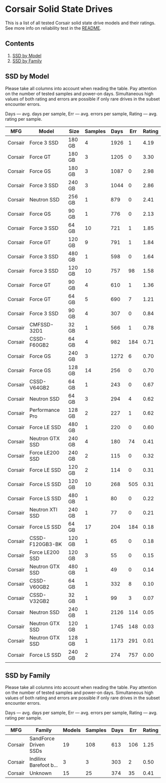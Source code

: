 Corsair Solid State Drives
==========================

This is a list of all tested Corsair solid state drive models and their ratings. See
more info on reliability test in the [README](https://github.com/linuxhw/SMART).

Contents
--------

1. [ SSD by Model  ](#ssd-by-model)
2. [ SSD by Family ](#ssd-by-family)

SSD by Model
------------

Please take all columns into account when reading the table. Pay attention on the
number of tested samples and power-on days. Simultaneous high values of both rating
and errors are possible if only rare drives in the subset encounter errors.

Days   — avg. days per sample,
Err    — avg. errors per sample,
Rating — avg. rating per sample.

| MFG       | Model              | Size   | Samples | Days  | Err   | Rating |
|-----------|--------------------|--------|---------|-------|-------|--------|
| Corsair   | Force 3 SSD        | 180 GB | 4       | 1926  | 1     | 4.19   |
| Corsair   | Force GT           | 180 GB | 3       | 1205  | 0     | 3.30   |
| Corsair   | Force GS           | 180 GB | 3       | 1087  | 0     | 2.98   |
| Corsair   | Force 3 SSD        | 240 GB | 3       | 1044  | 0     | 2.86   |
| Corsair   | Neutron SSD        | 256 GB | 1       | 879   | 0     | 2.41   |
| Corsair   | Force GS           | 90 GB  | 1       | 776   | 0     | 2.13   |
| Corsair   | Force 3 SSD        | 64 GB  | 10      | 721   | 1     | 1.85   |
| Corsair   | Force GT           | 120 GB | 9       | 791   | 1     | 1.84   |
| Corsair   | Force 3 SSD        | 480 GB | 1       | 598   | 0     | 1.64   |
| Corsair   | Force 3 SSD        | 120 GB | 10      | 757   | 98    | 1.58   |
| Corsair   | Force GT           | 90 GB  | 4       | 610   | 1     | 1.36   |
| Corsair   | Force GT           | 64 GB  | 5       | 690   | 7     | 1.21   |
| Corsair   | Force 3 SSD        | 90 GB  | 4       | 307   | 0     | 0.84   |
| Corsair   | CMFSSD-32D1        | 32 GB  | 1       | 566   | 1     | 0.78   |
| Corsair   | CSSD-F60GB2        | 64 GB  | 4       | 982   | 184   | 0.71   |
| Corsair   | Force GS           | 240 GB | 3       | 1272  | 6     | 0.70   |
| Corsair   | Force GS           | 128 GB | 14      | 256   | 0     | 0.70   |
| Corsair   | CSSD-V64GB2        | 64 GB  | 1       | 243   | 0     | 0.67   |
| Corsair   | Neutron SSD        | 64 GB  | 3       | 294   | 4     | 0.62   |
| Corsair   | Performance Pro    | 128 GB | 2       | 227   | 1     | 0.62   |
| Corsair   | Force LE SSD       | 480 GB | 1       | 220   | 0     | 0.60   |
| Corsair   | Neutron GTX SSD    | 240 GB | 4       | 180   | 74    | 0.41   |
| Corsair   | Force LE200 SSD    | 240 GB | 2       | 115   | 0     | 0.32   |
| Corsair   | Force LE SSD       | 120 GB | 2       | 114   | 0     | 0.31   |
| Corsair   | Force LS SSD       | 120 GB | 10      | 268   | 505   | 0.31   |
| Corsair   | Force LS SSD       | 480 GB | 1       | 80    | 0     | 0.22   |
| Corsair   | Neutron XTI SSD    | 240 GB | 1       | 77    | 0     | 0.21   |
| Corsair   | Force LS SSD       | 64 GB  | 17      | 204   | 184   | 0.18   |
| Corsair   | CSSD-F120GB3-BK    | 120 GB | 1       | 65    | 0     | 0.18   |
| Corsair   | Force LE200 SSD    | 120 GB | 3       | 55    | 0     | 0.15   |
| Corsair   | Neutron GTX SSD    | 480 GB | 1       | 49    | 0     | 0.14   |
| Corsair   | CSSD-V60GB2        | 64 GB  | 1       | 332   | 8     | 0.10   |
| Corsair   | CSSD-V32GB2        | 32 GB  | 1       | 99    | 3     | 0.07   |
| Corsair   | Neutron SSD        | 240 GB | 1       | 2126  | 114   | 0.05   |
| Corsair   | Neutron GTX SSD    | 120 GB | 1       | 1745  | 148   | 0.03   |
| Corsair   | Neutron GTX SSD    | 128 GB | 1       | 1173  | 291   | 0.01   |
| Corsair   | Force LS SSD       | 240 GB | 2       | 274   | 757   | 0.00   |

SSD by Family
-------------

Please take all columns into account when reading the table. Pay attention on the
number of tested samples and power-on days. Simultaneous high values of both rating
and errors are possible if only rare drives in the subset encounter errors.

Days   — avg. days per sample,
Err    — avg. errors per sample,
Rating — avg. rating per sample.

| MFG       | Family                 | Models | Samples | Days  | Err   | Rating |
|-----------|------------------------|--------|---------|-------|-------|--------|
| Corsair   | SandForce Driven SSDs  | 19     | 108     | 613   | 106   | 1.25   |
| Corsair   | Indilinx Barefoot b... | 3      | 3       | 303   | 2     | 0.50   |
| Corsair   | Unknown                | 15     | 25      | 374   | 35    | 0.41   |
